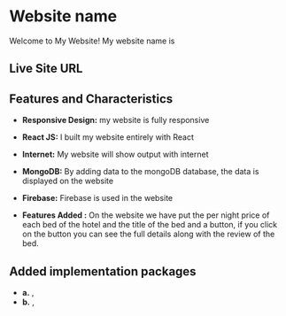 # Website name 
Welcome to My Website! My website name is 

## Live Site URL
[]()


## Features and Characteristics

- **Responsive Design:** my website is fully responsive
  
- **React JS:** I built my website entirely with React
  
- **Internet:** My website will show output with internet
  
- **MongoDB:** By adding data to the mongoDB database, the data is displayed on the website

- **Firebase:** Firebase is used in the website
  
- **Features Added :** On the website we have put the per night price of each bed of the hotel and the title of the bed and a button, if you click on the button you can see the full details along with the review of the bed.


## Added implementation packages

- **a.** ,
- **b.** ,

